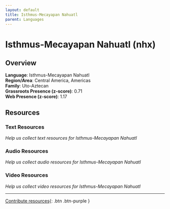 ```yaml
---
layout: default
title: Isthmus-Mecayapan Nahuatl
parent: Languages
---
```


# Isthmus-Mecayapan Nahuatl (nhx)

## Overview

**Language**: Isthmus-Mecayapan Nahuatl  
**Region/Area**: Central America, Americas  
**Family**: Uto-Aztecan  
**Grassroots Presence (z-score)**: 0.71  
**Web Presence (z-score)**: 1.17  

## Resources

### Text Resources
*Help us collect text resources for Isthmus-Mecayapan Nahuatl*

### Audio Resources
*Help us collect audio resources for Isthmus-Mecayapan Nahuatl*

### Video Resources
*Help us collect video resources for Isthmus-Mecayapan Nahuatl*

---

[Contribute resources](https://forms.office.com/e/1SfLJx3u1r){: .btn .btn-purple }
